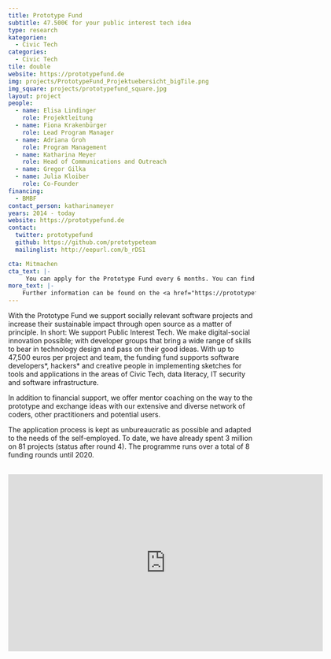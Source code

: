 ```yaml
---
title: Prototype Fund
subtitle: 47.500€ for your public interest tech idea
type: research
kategorien:
  - Civic Tech
categories:
  - Civic Tech
tile: double
website: https://prototypefund.de
img: projects/PrototypeFund_Projektuebersicht_bigTile.png
img_square: projects/prototypefund_square.jpg
layout: project
people:
  - name: Elisa Lindinger
    role: Projektleitung
  - name: Fiona Krakenbürger
    role: Lead Program Manager
  - name: Adriana Groh
    role: Program Management
  - name: Katharina Meyer
    role: Head of Communications and Outreach
  - name: Gregor Gilka
  - name: Julia Kloiber
    role: Co-Founder
financing:
  - BMBF
contact_person: katharinameyer
years: 2014 - today
website: https://prototypefund.de
contact:
  twitter: prototypefund
  github: https://github.com/prototypeteam
  mailinglist: http://eepurl.com/b_rDS1

cta: Mitmachen
cta_text: |-
     You can apply for the Prototype Fund every 6 months. You can find all the information you need  <a href="https://prototypefund.de/faq/">here</a>.
more_text: |-
    Further information can be found on the <a href="https://prototypefund.de">website</a> of the Prototype Fund.
---
```

With the Prototype Fund we support socially relevant software projects and increase their sustainable impact through open source as a matter of principle. In short: We support Public Interest Tech. 
We make digital-social innovation possible; with developer groups that bring a wide range of skills to bear in technology design and pass on their good ideas.
With up to 47,500 euros per project and team, the funding fund supports software developers*, hackers* and creative people in implementing sketches for tools and applications in the areas of Civic Tech, data literacy, IT security and software infrastructure. 

In addition to financial support, we offer mentor coaching on the way to the prototype and exchange ideas with our extensive and diverse network of coders, other practitioners and potential users.

The application process is kept as unbureaucratic as possible and adapted to the needs of the self-employed. To date, we have already spent 3 million on 81 projects (status after round 4). The programme runs over a total of 8 funding rounds until 2020.
<br><br>

<iframe width="640" height="360" src="https://www.youtube-nocookie.com/embed/zgkci_5avz0" frameborder="0" allow="accelerometer; autoplay; encrypted-media; gyroscope; picture-in-picture" allowfullscreen></iframe>